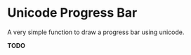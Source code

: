 Unicode Progress Bar
====================

A very simple function to draw a progress bar using unicode.

**TODO**
